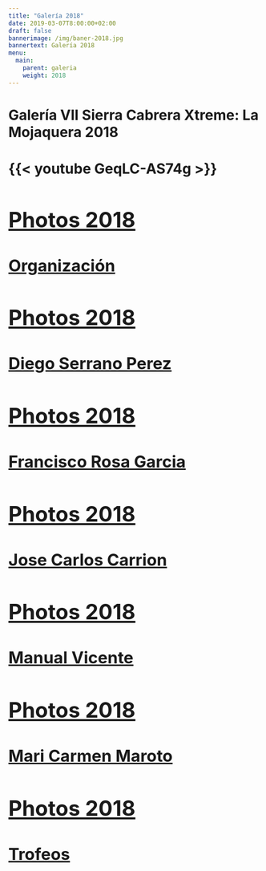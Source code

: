 ```yaml
---
title: "Galería 2018"
date: 2019-03-07T8:00:00+02:00
draft: false
bannerimage: /img/baner-2018.jpg
bannertext: Galería 2018
menu:
  main:
    parent: galeria
    weight: 2018
---
```


<h1 class="mb-5">Galería VII Sierra Cabrera Xtreme: La Mojaquera 2018<h1>

<div class="card-deck galery">
  <div class="card text-white text-center bg-warning galery-card">
    {{< youtube GeqLC-AS74g >}}
  </div>
  <a href="https://photos.app.goo.gl/sEYtBA5snzfdBWQAA" class="card text-white text-center bg-danger galery-card">
    <div class="card-body">
      <h2 class="card-title h6">Photos 2018</h5>
      <h3 class="card-title h4">Organización</h5>
    </div>
  </a>
  <a href="https://photos.app.goo.gl/Zd87DHvR3MzXuV8j6" class="card text-white text-center bg-danger galery-card">
    <div class="card-body">
      <h2 class="card-title h6">Photos 2018</h5>
      <h3 class="card-title h4">Diego Serrano Perez</h5>
    </div>
  </a>
  <a href="https://photos.app.goo.gl/4yhCgj7W9r9K8e6y6" class="card text-white text-center bg-danger galery-card">
    <div class="card-body">
      <h2 class="card-title h6">Photos 2018</h5>
      <h3 class="card-title h4">Francisco Rosa Garcia</h5>
    </div>
  </a>
  <a href="https://photos.app.goo.gl/7f5YCLTNk48xgR9f8" class="card text-white text-center bg-danger galery-card">
    <div class="card-body">
      <h2 class="card-title h6">Photos 2018</h5>
      <h3 class="card-title h4">Jose Carlos Carrion</h5>
    </div>
  </a>
  <a href="https://photos.app.goo.gl/FKjA2KTBiXRbQ2NW7" class="card text-white text-center bg-danger galery-card">
    <div class="card-body">
      <h2 class="card-title h6">Photos 2018</h5>
      <h3 class="card-title h4">Manual Vicente</h5>
    </div>
  </a>  
  <a href="https://photos.app.goo.gl/pCuujbsASZF6BZJv8" class="card text-white text-center bg-danger galery-card">
    <div class="card-body">
      <h2 class="card-title h6">Photos 2018</h5>
      <h3 class="card-title h4">Mari Carmen Maroto</h5>
    </div>
  </a>  
  <a href="https://photos.app.goo.gl/HPKEydxiRJcV76GE6" class="card text-white text-center bg-danger galery-card">
    <div class="card-body">
      <h2 class="card-title h6">Photos 2018</h5>
      <h3 class="card-title h4">Trofeos</h5>
    </div>
  </a>
</div>
